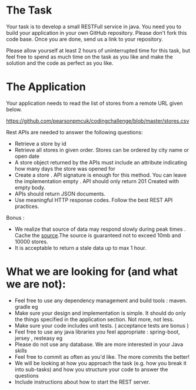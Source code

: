 # The Task
Your task is to develop a small RESTFull service in java. You need you to build your application in your own GitHub repository. Please don't fork this code base. Once you are done, send us a link to your repository.

Please allow yourself at least 2 hours of uninterrupted time for this task, but feel free to spend as much time on the task as you like and make the solution and the code as perfect as you like.

# The Application

Your application needs to read the list of stores from a remote URL given below. 

https://github.com/pearsonpmcuk/codingchallenge/blob/master/stores.csv


Rest APIs are needed to answer the following questions:

* Retrieve a store by id
* Retrieve all stores in given order. Stores can be ordered by city name or open date
* A store object returned by the APIs  must include an attribute indicating  how many days the store was opened for
* Create a store . API signature is enough for this method. You can leave the implementation empty .  API should only return 201 Created with empty body.
* APIs should return JSON  documents.
* Use meaningful HTTP response codes. Follow the best REST API practices. 

Bonus : 
* We realize that source of data may respond slowly during peak times  . Cache the [source](https://github.com/pearsonpmcuk/codingchallenge/blob/master/stores.csv).The source is  guaranteed not to exceed 10mb and 10000 stores.
* It is acceptable to return a stale data up to max 1 hour.


# What we are  looking for (and what we are not):


* Feel free to use any dependency management and build tools : maven. gradle eg
* Make sure your design and implementation is simple. It should do only the things specified in the application section.  Not more, not less.
* Make sure your code includes unit tests. ( acceptance tests are bonus )
* Feel free to use any java libraries you feel appropriate : spring-boot,  jersey , resteasy eg
* Please do not use any database.  We are more interested in your Java skills 
* Feel free to commit as often as you'd like. The more commits the better! 
* We will be looking at how you approach the task (e.g. how you break it into sub-tasks) and how you structure your code to answer the questions
* Include instructions about how to start the REST server.
